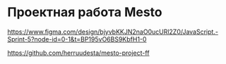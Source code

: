 # Проектная работа Mesto

https://www.figma.com/design/bjyvbKKJN2naO0ucURl2Z0/JavaScript.-Sprint-5?node-id=0-1&t=BP195vO6BS9KbfH1-0

https://github.com/herruudesta/mesto-project-ff
